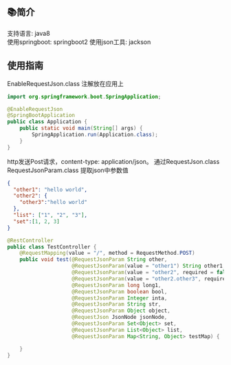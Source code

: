 ## 📚简介

支持语言: java8    
使用springboot: springboot2
使用json工具: jackson
## 使用指南
EnableRequestJson.class 注解放在应用上

```java
import org.springframework.boot.SpringApplication;

@EnableRequestJson
@SpringBootApplication
public class Application {
    public static void main(String[] args) {
        SpringApplication.run(Application.class);
    }
}
```
http发送Post请求，content-type: application/json。
通过RequestJson.class RequestJsonParam.class 提取json中参数值

```json
{
  "other1": "hello world",
  "other2": {
    "other3":"hello world"
  },
  "list": ["1", "2", "3"],
  "set":[1, 2, 3]
}
```

```java
@RestController
public class TestController {
    @RequestMapping(value = "/", method = RequestMethod.POST)
    public void test(@RequestJsonParam String other,
                     @RequestJsonParam(value = "other1") String other1,
                     @RequestJsonParam(value = "other2", required = false) Object other2,
                     @RequestJsonParam(value = "other2.other3", required = false, defaultValue = "other") String other3,
                     @RequestJsonParam long long1,
                     @RequestJsonParam boolean bool,
                     @RequestJsonParam Integer inta,
                     @RequestJsonParam String str,
                     @RequestJsonParam Object object,
                     @RequestJson JsonNode jsonNode,
                     @RequestJsonParam Set<Object> set,
                     @RequestJsonParam List<Object> list,
                     @RequestJsonParam Map<String, Object> testMap) {

    }
}
```